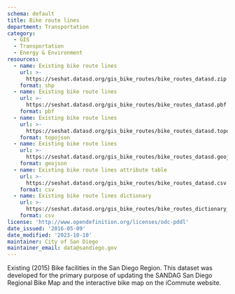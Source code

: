 ```yaml
---
schema: default
title: Bike route lines
department: Transportation
category:
  - GIS
  - Transportation
  - Energy & Environment
resources:
  - name: Existing bike route lines
    url: >-
      https://seshat.datasd.org/gis_bike_routes/bike_routes_datasd.zip
    format: shp
  - name: Existing bike route lines
    url: >-
      https://seshat.datasd.org/gis_bike_routes/bike_routes_datasd.pbf
    format: pbf
  - name: Existing bike route lines
    url: >-
      https://seshat.datasd.org/gis_bike_routes/bike_routes_datasd.topo.json
    format: topojson
  - name: Existing bike route lines
    url: >-
      https://seshat.datasd.org/gis_bike_routes/bike_routes_datasd.geojson
    format: geojson
  - name: Existing bike route lines attribute table
    url: >-
      https://seshat.datasd.org/gis_bike_routes/bike_routes_datasd.csv
    format: csv
  - name: Existing bike route lines dictionary
    url: >-
      https://seshat.datasd.org/gis_bike_routes/bike_routes_dictionary_datasd.csv
    format: csv
license: 'http://www.opendefinition.org/licenses/odc-pddl'
date_issued: '2016-05-09'
date_modified: '2023-10-10'
maintainer: City of San Diego
maintainer_email: data@sandiego.gov
---
```

Existing (2015) Bike facilities in the San Diego Region. This dataset was developed for the primary purpose of updating the SANDAG San Diego Regional Bike Map and the interactive bike map on the iCommute website.
